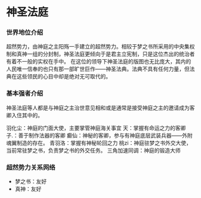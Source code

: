 # 神圣法庭

### 世界地位介绍
超然势力，由神庭之主阳殇一手建立的超然势力。相较于梦之书所采用的中央集权制和真神一组的分封制，神圣法庭更倾向于是君主立宪制，只是这位杰出的统治者有着不一般的实权在手中。
在这位的领导下神圣法庭的版图也无比庞大，其内的人民唯一信奉的也只有那一部旷世巨作——神圣法典。法典不具有任何力量，但法典在这些领民的心目中却是绝对无可取代的。

### 基本强者介绍
神圣法庭等人都是与神庭之主治世意见相和或是通常是接受神庭之主的邀请成为客卿入住其中的。

羽化尘：神庭的门面大使，主要掌管神庭海关事宜
天：掌握有命运之力的客卿
子.：善于制作法器的客卿
癫仙：神秘的客卿，参与有神庭底层武装兵器——外附魂翼制造的存在。
青羽洛：掌握有神秘轮回之力
桃zi：神庭驻梦之书外交大使，当前常驻梦之书，负责梦之书的外交任务。
三角加速同调：神庭的锻造大师


### 超然势力关系网络

- 梦之书：友好
- 真神：友好